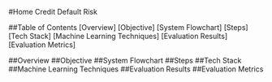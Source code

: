 #Home Credit Default Risk

##Table of Contents
[Overview]
[Objective]
[System Flowchart]
[Steps]
[Tech Stack]
[Machine Learning Techniques]
[Evaluation Results]
[Evaluation Metrics]

##Overview
##Objective
##System Flowchart
##Steps
##Tech Stack
##Machine Learning Techniques
##Evaluation Results
##Evaluation Metrics
